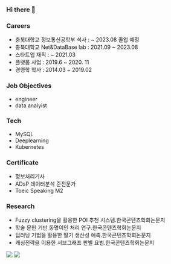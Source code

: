 ### Hi there 👋

### Careers
- 충북대학교 정보통신공학부 석사 : ~ 2023.08 졸업 예정
- 충북대학교 Net&DataBase lab : 2021.09 ~ 2023.08
- 스타트업 재직 : ~ 2021.03
- 플랫폼 사업 : 2019.6 ~ 2020. 11
- 경영학 학사 : 2014.03 ~ 2019.02

### Job Objectives
- engineer
- data analyist

### Tech
- MySQL
- Deeplearning 
- Kubernetes

### Certificate
- 정보처리기사
- ADsP 데이터분석 준전문가
- Toeic Speaking M2

### Research
- Fuzzy clustering을 활용한 POI 추천 시스템.한국콘텐츠학회논문지
- 학술 문헌 기반 동명이인 처리 연구.한국콘텐츠학회논문지
- 딥러닝 기법을 활용한 딸기 생산성 예측.한국콘텐츠학회논문지
- 캐싱전략을 이용한 서브그래프 판별 요법.한국콘텐츠학회논문지 



<!--
**mangolee2/mangolee2** is a ✨ _special_ ✨ repository because its `README.md` (this file) appears on your GitHub profile.

Here are some ideas to get you started:

- 🔭 I’m currently working on ...
- 🌱 I’m currently learning ...
- 👯 I’m looking to collaborate on ...
- 🤔 I’m looking for help with ...
- 💬 Ask me about ...
- 📫 How to reach me: ...
- 😄 Pronouns: ...
- ⚡ Fun fact: ...
-->
  
<img src="https://img.shields.io/badge/python-007396?style=flat-square&logo=Java&logoColor=white"/></a>
<img src="https://img.shields.io/badge/java-007396?style=flat-square&logo=Java&logoColor=white"/></a>
